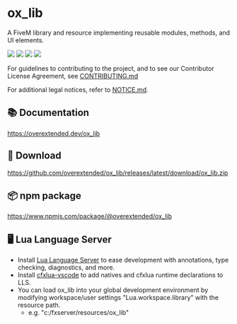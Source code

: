 # ox_lib

A FiveM library and resource implementing reusable modules, methods, and UI elements.

![](https://img.shields.io/github/downloads/overextended/ox_lib/total?logo=github)
![](https://img.shields.io/github/downloads/overextended/ox_lib/latest/total?logo=github)
![](https://img.shields.io/github/contributors/overextended/ox_lib?logo=github)
![](https://img.shields.io/github/v/release/overextended/ox_lib?logo=github)

For guidelines to contributing to the project, and to see our Contributor License Agreement, see [CONTRIBUTING.md](./CONTRIBUTING.md)

For additional legal notices, refer to [NOTICE.md](./NOTICE.md).


## 📚 Documentation

https://overextended.dev/ox_lib

## 💾 Download

https://github.com/overextended/ox_lib/releases/latest/download/ox_lib.zip

## 📦 npm package

https://www.npmjs.com/package/@overextended/ox_lib

## 🖥️ Lua Language Server

- Install [Lua Language Server](https://marketplace.visualstudio.com/items?itemName=sumneko.lua) to ease development with annotations, type checking, diagnostics, and more.
- Install [cfxlua-vscode](https://marketplace.visualstudio.com/items?itemName=overextended.cfxlua-vscode) to add natives and cfxlua runtime declarations to LLS.
- You can load ox_lib into your global development environment by modifying workspace/user settings "Lua.workspace.library" with the resource path.
  - e.g. "c:/fxserver/resources/ox_lib"
